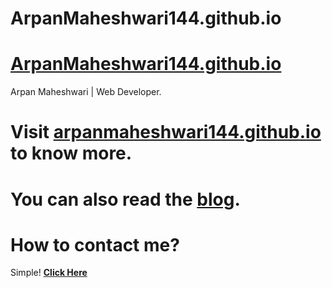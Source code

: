 # ArpanMaheshwari144.github.io

# [ArpanMaheshwari144.github.io](https://arpanmaheshwari144.github.io)
Arpan Maheshwari | Web Developer.

# Visit <a href="https://arpanmaheshwari144.github.io/" target="_blank">arpanmaheshwari144.github.io</a> to know more.

# You can also read the [**blog**](https://arpanmaheshwari144.github.io/blog.html).

# How to contact me?
Simple! [**Click Here**](https://arpanmaheshwari144.github.io/contact.html)
